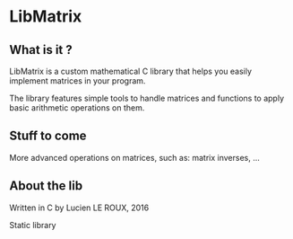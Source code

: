 # LibMatrix

## What is it ?

LibMatrix is a custom mathematical C library that helps you easily implement matrices in your program.

The library features simple tools to handle matrices and functions to apply basic arithmetic operations on them.

## Stuff to come

More advanced operations on matrices, such as: matrix inverses, ...

## About the lib

Written in C by Lucien LE ROUX, 2016

Static library

